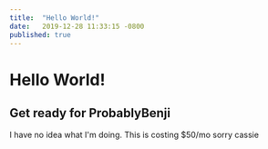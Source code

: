 ```yaml
---
title:  "Hello World!" 
date:   2019-12-28 11:33:15 -0800
published: true
---
```


# Hello World!
## Get ready for ProbablyBenji

I have no idea what I'm doing. This is costing $50/mo sorry cassie


